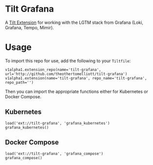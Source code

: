 # Tilt Grafana

A [Tilt Extension](https://docs.tilt.dev/extensions.html) for working with the LGTM stack from Grafana (Loki, Grafana, Tempo, Mimir).

# Usage

To import this repo for use, add the following to your `Tiltfile`:

```
v1alpha1.extension_repo(name='tilt-grafana', url='http://github.com/theothertomelliott/tilt-grafana')
v1alpha1.extension(name='tilt-grafana', repo_name='tilt-grafana', repo_path='')
```

Then you can import the appropriate functions either for Kubernetes or Docker Compose.

## Kubernetes

```
load('ext://tilt-grafana', 'grafana_kubernetes')
grafana_kubernetes()
```

## Docker Compose

```
load('ext://tilt-grafana', 'grafana_compose')
grafana_compose()
```